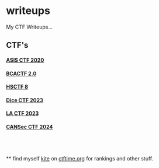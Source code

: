# writeups
My CTF Writeups...

## CTF's
#### [ASIS CTF 2020](2020/asis_ctf/)
#### [BCACTF 2.0](2021/bcactf2.0/)
#### [HSCTF 8](2021/hsctf_8/)
#### [Dice CTF 2023](2023/dicectf/)
#### [LA CTF 2023](2023/lactf/)
#### [CANSec CTF 2024](CANSec_2024_CTF/)
<br/><br/><br/>
\*\* find myself [kite](https://ctftime.org/user/95683) on [ctftime.org](https://ctftime.org) for rankings and other stuff.
